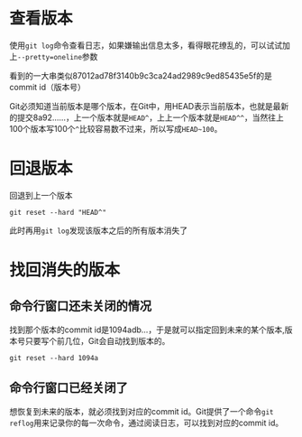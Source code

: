 # 查看版本
使用`git log`命令查看日志，如果嫌输出信息太多，看得眼花缭乱的，可以试试加上`--pretty=oneline`参数

看到的一大串类似87012ad78f3140b9c3ca24ad2989c9ed85435e5f的是commit id（版本号）

Git必须知道当前版本是哪个版本，在Git中，用HEAD表示当前版本，也就是最新的提交8a92……，上一个版本就是`HEAD^`，上上一个版本就是`HEAD^^`，当然往上100个版本写100个`^`比较容易数不过来，所以写成`HEAD~100`。

# 回退版本
回退到上一个版本
```
git reset --hard "HEAD^"
```
此时再用`git log`发现该版本之后的所有版本消失了

# 找回消失的版本
## 命令行窗口还未关闭的情况
找到那个版本的commit id是1094adb...，于是就可以指定回到未来的某个版本,版本号只要写个前几位，Git会自动找到版本的。
```
git reset --hard 1094a
```
## 命令行窗口已经关闭了
想恢复到未来的版本，就必须找到对应的commit id。Git提供了一个命令`git reflog`用来记录你的每一次命令，通过阅读日志，可以找到对应的commit id。